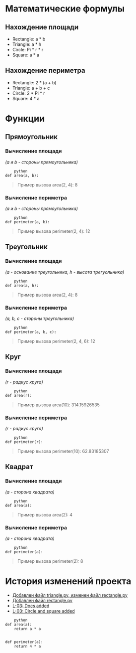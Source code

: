 # Математические формулы

## Нахождение площади
- Rectangle: a * b
- Triangle: a * h
- Circle: Pi * r * r
- Square: a * a

## Нахождение периметра
- Rectangle: 2 * (a + b)
- Triangle: a + b + c
- Circle: 2 * Pi * r
- Square: 4 * a

# Функции

## Прямоугольник

### Вычисление площади
*(a и b - стороны прямоугольника)*
```
    python
def area(a, b):
```
> Пример вызова area(2, 4): 8
### Вычисление периметра
*(a и b - стороны прямоугольника)*
```
    python
def perimeter(a, b):
```
> Пример вызова perimeter(2, 4): 12

## Треугольник

### Вычисление площади
*(a - основание треугольника, h - высота трегуольника)*
```
    python
def area(a, h):
```
> Пример вызова area(2, 4): 8
### Вычисление периметра
*(a, b, c - стороны треугольника)*
```
    python
def perimeter(a, b, c):
```
> Пример вызова perimeter(2, 4, 6): 12

## Круг

### Вычисление площади
*(r - радиус круга)*
```
    python
def area(r):
```
> Пример вызова area(10): 314.15926535
### Вычисление периметра
*(r - радиус круга)*
```
    python
def perimeter(r):
```
> Пример вызова perimeter(10): 62.83185307

## Квадрат

### Вычисление площади
*(a - сторона квадрата)*
```
    python
def area(a):
```
> Пример вызова area(2): 4
### Вычисление периметра
*(a - сторона квадрата)*
```
    python
def perimeter(a):
```
> Пример вызова perimeter(2): 8

# История изменений проекта
- [Добавлен файл triangle.py, изменен файл rectangle.py](https://github.com/STGe0/geometric_lib/commit/a15787c357bde4340f2492fd86ae342217f95d98)
- [Добавлен файл rectangle.py](https://github.com/STGe0/geometric_lib/commit/36a7ed5076c73ca373bec64b330ac842ef180289)
- [L-03: Docs added](https://github.com/STGe0/geometric_lib/commit/d078c8d9ee6155f3cb0e577d28d337b791de28e2)
- [L-03: Circle and square added](https://github.com/STGe0/geometric_lib/commit/8ba9aeb3cea847b63a91ac378a2a6db758682460)

```
    python
def area(a):
    return a * a


def perimeter(a):
    return 4 * a
```